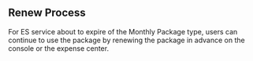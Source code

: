 ## Renew Process
For ES service about to expire of the Monthly Package type, users can continue to use the package by renewing the package in advance on the console or the expense center.
